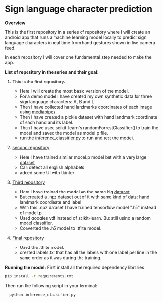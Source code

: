 # Sign language character prediction

**Overview**

This is the first repository in a series of repository where I will create an android app that runs a machine learning model locally to predict sign language characters in real time from hand gestures shown in live camera feed. 

In each repository I will cover one fundamental step needed to make the app.

**List of repository in the series and their goal:**
1. This is the first repository.
   - Here I will create the most basic version of the model.
   - For a demo model I have created my own synthetic data for three sign language characters: A, B and L
   - Then I have collected hand landmarks coordinates of each image using [mediapipes](https://ai.google.dev/edge/mediapipe/solutions/vision/hand_landmarker/python)
   - Then I have created a pickle dataset with hand landmark coordinate of each hand and its label.
   - Then I have used scikit-learn's randomForrestClassifier() to train the model and saved the model as model.p file.
   - run the inference_classifier.py to run and test the model.


2. [second repository](https://github.com/LordMahi19/ASL-detection)
   - Here I have trained similar model.p model but with a very large [dataset](https://www.kaggle.com/datasets/debashishsau/aslamerican-sign-language-aplhabet-dataset/data)
   - Can detect all english alphabets
   - added some UI with tkinter
4. [Third repository](https://github.com/LordMahi19/ASL-detection-tensorflow-model)
   - Here I have trained the model on the same big [dataset](https://www.kaggle.com/datasets/debashishsau/aslamerican-sign-language-aplhabet-dataset/data)
   - But created a .npz dataset out of it with same kind of data: hand landmark coordinate and label
   - With this .npz dataset I have trained tensorflow model ".h5" instead of model.p
   - Used googles ydf instead of scikit-learn. But still using a random model classifier.
   - Converted the .h5 model to .tflite model.
6. [Final repository](https://github.com/LordMahi19/ASL-detection-android)
   - Used the .tflite model.
   - created labels.txt that has all the labels with one label per line in the same order as it was during the training.

**Running the model:**
First install all the required dependency libraries
 ```bash
 pip install -r requirements.txt
 ```
Then run the following script in your terminal:
 ```bash
   python inference_classifier.py
   ```
